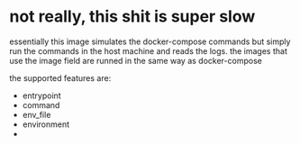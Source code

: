 # not really, this shit is super slow


essentially this image simulates the docker-compose commands but simply run the commands in the host machine and reads the logs.
the images that use the image field are runned in the same way as docker-compose

the supported features are:
- entrypoint
- command
- env_file
- environment
- 
